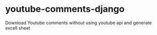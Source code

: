 # youtube-comments-django

Download Youtube comments without using youtube api and generate excell sheet
